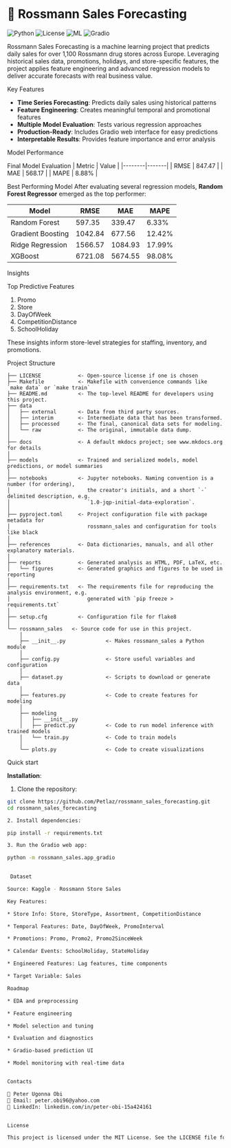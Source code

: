 # 🏪 Rossmann Sales Forecasting

![Python](https://img.shields.io/badge/Python-3.8%2B-blue)
![License](https://img.shields.io/badge/License-MIT-green)
![ML](https://img.shields.io/badge/Machine-Learning-orange)
![Gradio](https://img.shields.io/badge/UI-Gradio-ff9a00?logo=gradio&logoColor=white)

Rossmann Sales Forecasting is a machine learning project that predicts daily sales for over 1,100 Rossmann drug stores across Europe. Leveraging historical sales data, promotions, holidays, and store-specific features, the project applies feature engineering and advanced regression models to deliver accurate forecasts with real business value.

Key Features

- **Time Series Forecasting**: Predicts daily sales using historical patterns
- **Feature Engineering**: Creates meaningful temporal and promotional features
- **Multiple Model Evaluation**: Tests various regression approaches
- **Production-Ready**: Includes Gradio web interface for easy predictions
- **Interpretable Results**: Provides feature importance and error analysis

Model Performance

Final Model Evaluation
| Metric | Value |
|--------|-------|
| RMSE   | 847.47 |
| MAE    | 568.17 |
| MAPE   | 8.88% |

Best Performing Model
After evaluating several regression models, **Random Forest Regressor** emerged as the top performer:

| Model              | RMSE    | MAE     | MAPE   |
|--------------------|---------|---------|--------|
| Random Forest      | 597.35  | 339.47  | 6.33%  |
| Gradient Boosting  | 1042.84 | 677.56  | 12.42% |
| Ridge Regression   | 1566.57 | 1084.93 | 17.99% |
| XGBoost            | 6721.08 | 5674.55 | 98.08% |

Insights

Top Predictive Features

1. Promo
2. Store
3. DayOfWeek
4. CompetitionDistance
5. SchoolHoliday

These insights inform store-level strategies for staffing, inventory, and promotions.


Project Structure

```
├── LICENSE            <- Open-source license if one is chosen
├── Makefile           <- Makefile with convenience commands like `make data` or `make train`
├── README.md          <- The top-level README for developers using this project.
├── data
│   ├── external       <- Data from third party sources.
│   ├── interim        <- Intermediate data that has been transformed.
│   ├── processed      <- The final, canonical data sets for modeling.
│   └── raw            <- The original, immutable data dump.
│
├── docs               <- A default mkdocs project; see www.mkdocs.org for details
│
├── models             <- Trained and serialized models, model predictions, or model summaries
│
├── notebooks          <- Jupyter notebooks. Naming convention is a number (for ordering),
│                         the creator's initials, and a short `-` delimited description, e.g.
│                         `1.0-jqp-initial-data-exploration`.
│
├── pyproject.toml     <- Project configuration file with package metadata for 
│                         rossmann_sales and configuration for tools like black
│
├── references         <- Data dictionaries, manuals, and all other explanatory materials.
│
├── reports            <- Generated analysis as HTML, PDF, LaTeX, etc.
│   └── figures        <- Generated graphics and figures to be used in reporting
│
├── requirements.txt   <- The requirements file for reproducing the analysis environment, e.g.
│                         generated with `pip freeze > requirements.txt`
│
├── setup.cfg          <- Configuration file for flake8
│
└── rossmann_sales   <- Source code for use in this project.
    │
    ├── __init__.py             <- Makes rossmann_sales a Python module
    │
    ├── config.py               <- Store useful variables and configuration
    │
    ├── dataset.py              <- Scripts to download or generate data
    │
    ├── features.py             <- Code to create features for modeling
    │
    ├── modeling                
    │   ├── __init__.py 
    │   ├── predict.py          <- Code to run model inference with trained models          
    │   └── train.py            <- Code to train models
    │
    └── plots.py                <- Code to create visualizations
```

Quick start

**Installation**:  
1. Clone the repository:
```bash
git clone https://github.com/Petlaz/rossmann_sales_forecasting.git
cd rossmann_sales_forecasting

2. Install dependencies:

pip install -r requirements.txt

3. Run the Gradio web app:

python -m rossmann_sales.app_gradio

 
 Dataset

Source: Kaggle - Rossmann Store Sales

Key Features:

* Store Info: Store, StoreType, Assortment, CompetitionDistance

* Temporal Features: Date, DayOfWeek, PromoInterval

* Promotions: Promo, Promo2, Promo2SinceWeek

* Calendar Events: SchoolHoliday, StateHoliday

* Engineered Features: Lag features, time components

* Target Variable: Sales

Roadmap

* EDA and preprocessing

* Feature engineering

* Model selection and tuning

* Evaluation and diagnostics

* Gradio-based prediction UI

* Model monitoring with real-time data


Contacts

👤 Peter Ugonna Obi
📧 Email: peter.obi96@yahoo.com
🔗 LinkedIn: linkedin.com/in/peter-obi-15a424161


License

This project is licensed under the MIT License. See the LICENSE file for details. cc




